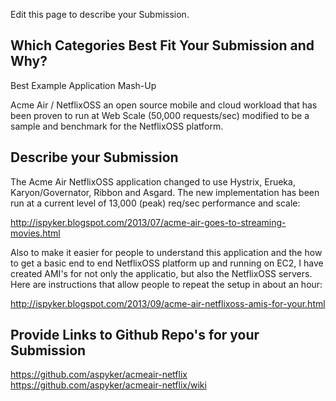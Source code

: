 Edit this page to describe your Submission.

## Which Categories Best Fit Your Submission and Why?

Best Example Application Mash-Up

Acme Air / NetflixOSS an open source mobile and cloud workload that has
been proven to run at Web Scale (50,000 requests/sec) modified to be a
sample and benchmark for the NetflixOSS platform.

## Describe your Submission

The Acme Air NetflixOSS application changed to use Hystrix, Erueka,
Karyon/Governator, Ribbon and Asgard.  The new implementation has been
run at a current level of 13,000 (peak) req/sec performance and scale:

http://ispyker.blogspot.com/2013/07/acme-air-goes-to-streaming-movies.html

Also to make it easier for people to understand this application and the
how to get a basic end to end NetflixOSS platform up and running on EC2, I
have created AMI's for not only the applicatio, but also the NetflixOSS
servers.  Here are instructions that allow people to repeat the setup
in about an hour:

http://ispyker.blogspot.com/2013/09/acme-air-netflixoss-amis-for-your.html

## Provide Links to Github Repo's for your Submission

https://github.com/aspyker/acmeair-netflix
https://github.com/aspyker/acmeair-netflix/wiki
